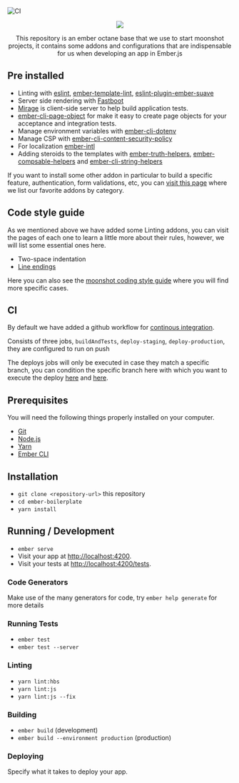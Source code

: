 ![CI](https://github.com/moonshot-partners/ember-boilerplate/workflows/Node.js%20CI/badge.svg)

<div align="center">
  <img src="https://user-images.githubusercontent.com/4649902/90065414-ddfeb200-dcb1-11ea-97d4-6673f0e4034a.png" />

  <p>This repository is an ember octane base that we use to start moonshot projects, it contains some addons and configurations that are indispensable for us when   developing an app in Ember.js</p>
</div>


## Pre installed

- Linting with [eslint](https://eslint.org/), [ember-template-lint](https://github.com/ember-template-lint/ember-template-lint), [eslint-plugin-ember-suave](https://github.com/DockYard/eslint-plugin-ember-suave)
- Server side rendering with [Fastboot](https://github.com/ember-fastboot/ember-cli-fastboot)
- [Mirage](https://www.ember-cli-mirage.com/) is client-side server to help build application tests.
- [ember-cli-page-object](http://ember-cli-page-object.js.org/docs/v1.17.x/) for make it easy to create page objects for your acceptance and integration tests.
- Manage environment variables with [ember-cli-dotenv](https://github.com/fivetanley/ember-cli-dotenv)
- Manage CSP with [ember-cli-content-security-policy](https://github.com/rwjblue/ember-cli-content-security-policy)
- For localization [ember-intl](https://github.com/ember-intl/ember-intl)
- Adding steroids to the templates with [ember-truth-helpers](https://github.com/jmurphyau/ember-truth-helpers), [ember-compsable-helpers](https://github.com/DockYard/ember-composable-helpers) and [ember-cli-string-helpers](https://github.com/romulomachado/ember-cli-string-helpers)

If you want to install some other addon in particular to build a specific feature, authentication, form validations, etc, you can [visit this page](https://github.com/moonshot-partners/ember-favorites) where we list our favorite addons by category.

## Code style guide

As we mentioned above we have added some Linting addons, you can visit the pages of each one to learn a little more about their rules, however, we will list some essential ones here.

- Two-space indentation
- [Line endings](https://docs.github.com/en/github/using-git/configuring-git-to-handle-line-endings)

Here you can also see the [moonshot coding style guide]() where you will find more specific cases.

## CI

By default we have added a github workflow for [continous integration](https://github.com/moonshot-partners/ember-boilerplate/blob/master/.github/workflows/ci.yml).

Consists of three jobs, `buildAndTests`, `deploy-staging`, `deploy-production`, they are configured to run on push

The deploys jobs will only be executed in case they match a specific branch, you can condition the specific branch here with which you want to execute the deploy [here](https://github.com/moonshot-partners/ember-boilerplate/blob/master/.github/workflows/ci.yml#L31) and [here](https://github.com/moonshot-partners/ember-boilerplate/blob/master/.github/workflows/ci.yml#L74).

## Prerequisites

You will need the following things properly installed on your computer.

* [Git](https://git-scm.com/)
* [Node.js](https://nodejs.org/)
* [Yarn](https://yarnpkg.com/)
* [Ember CLI](https://ember-cli.com/)

## Installation

* `git clone <repository-url>` this repository
* `cd ember-boilerplate`
* `yarn install`

## Running / Development

* `ember serve`
* Visit your app at [http://localhost:4200](http://localhost:4200).
* Visit your tests at [http://localhost:4200/tests](http://localhost:4200/tests).

### Code Generators

Make use of the many generators for code, try `ember help generate` for more details

### Running Tests

* `ember test`
* `ember test --server`

### Linting

* `yarn lint:hbs`
* `yarn lint:js`
* `yarn lint:js --fix`

### Building

* `ember build` (development)
* `ember build --environment production` (production)

### Deploying

Specify what it takes to deploy your app.
